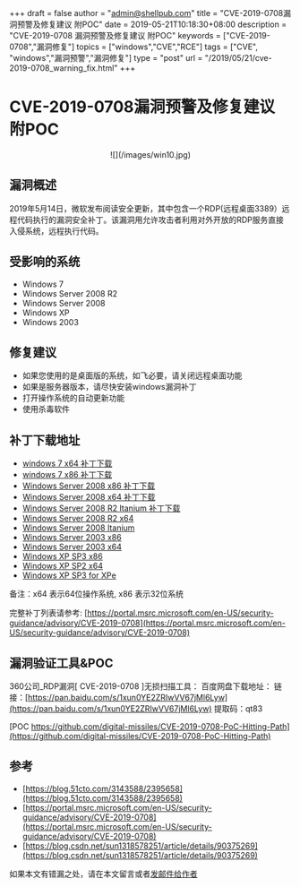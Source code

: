 +++
draft = false
author = "admin@shellpub.com"
title = "CVE-2019-0708漏洞预警及修复建议 附POC"
date = 2019-05-21T10:18:30+08:00
description = "CVE-2019-0708 漏洞预警及修复建议 附POC"
keywords = ["CVE-2019-0708","漏洞修复"]
topics = ["windows","CVE","RCE"]
tags = ["CVE", "windows","漏洞预警","漏洞修复"]
type = "post"
url = "/2019/05/21/cve-2019-0708_warning_fix.html"
+++

# CVE-2019-0708漏洞预警及修复建议 附POC

<center>
![](/images/win10.jpg)
</center>

## 漏洞概述

2019年5月14日，微软发布阅读安全更新，其中包含一个RDP(远程桌面3389）远程代码执行的漏洞安全补丁。该漏洞用允许攻击者利用对外开放的RDP服务直接入侵系统，远程执行代码。

## 受影响的系统

* Windows 7
* Windows Server 2008 R2
* Windows Server 2008
* Windows XP
* Windows 2003

## 修复建议

* 如果您使用的是桌面版的系统，如飞必要，请关闭远程桌面功能
* 如果是服务器版本，请尽快安装windows漏洞补丁
* 打开操作系统的自动更新功能
* 使用杀毒软件

## 补丁下载地址
* [windows 7 x64 补丁下载](https://download.windowsupdate.com/d/msdownload/update/software/secu/2019/05/windows6.1-kb4499175-x64_3704acfff45ddf163d8049683d5a3b75e49b58cb.msu)
* [windows 7 x86 补丁下载](http://download.windowsupdate.com/d/msdownload/update/software/secu/2019/05/windows6.1-kb4499175-x86_6f1319c32d5bc4caf2058ae8ff40789ab10bf41b.msu)
* [Windows Server 2008 x86 补丁下载](http://download.windowsupdate.com/d/msdownload/update/software/secu/2019/05/windows6.0-kb4499149-x86_832cf179b302b861c83f2a92acc5e2a152405377.msu)
* [Windows Server 2008 x64 补丁下载](http://download.windowsupdate.com/d/msdownload/update/software/secu/2019/05/windows6.0-kb4499149-x64_9236b098f7cea864f7638e7d4b77aa8f81f70fd6.msu)
* [Windows Server 2008 R2 Itanium 补丁下载](http://download.windowsupdate.com/c/msdownload/update/software/secu/2019/05/windows6.1-kb4499175-ia64_fabc8e54caa0d31a5abe8a0b347ab4a77aa98c36.msu)
* [Windows Server 2008 R2 x64](http://download.windowsupdate.com/d/msdownload/update/software/secu/2019/05/windows6.1-kb4499175-x64_3704acfff45ddf163d8049683d5a3b75e49b58cb.msu)
* [Windows Server 2008 Itanium](http://download.windowsupdate.com/d/msdownload/update/software/secu/2019/05/windows6.0-kb4499180-ia64_805e448d48ab8b1401377ab9845f39e1cae836d4.msu)
* [Windows Server 2003 x86](http://download.windowsupdate.com/d/csa/csa/secu/2019/04/windowsserver2003-kb4500331-x86-custom-chs_4892823f525d9d532ed3ae36fc440338d2b46a72.exe)
* [Windows Server 2003 x64](http://download.windowsupdate.com/d/csa/csa/secu/2019/04/windowsserver2003-kb4500331-x64-custom-chs_f2f949a9a764ff93ea13095a0aca1fc507320d3c.exe)
* [Windows XP SP3 x86](http://download.windowsupdate.com/c/csa/csa/secu/2019/04/windowsxp-kb4500331-x86-custom-chs_718543e86e06b08b568826ac13c05f967392238c.exe)
* [Windows XP SP2 x64](http://download.windowsupdate.com/d/csa/csa/secu/2019/04/windowsserver2003-kb4500331-x64-custom-enu_e2fd240c402134839cfa22227b11a5ec80ddafcf.exe)
* [Windows XP SP3 for XPe](http://download.windowsupdate.com/d/csa/csa/secu/2019/04/windowsxp-kb4500331-x86-embedded-custom-chs_96da48aaa9d9bcfe6cd820f239db2fe96500bfae.exe)

备注：x64 表示64位操作系统, x86 表示32位系统


完整补丁列表请参考: [https://portal.msrc.microsoft.com/en-US/security-guidance/advisory/CVE-2019-0708](https://portal.msrc.microsoft.com/en-US/security-guidance/advisory/CVE-2019-0708)

## 漏洞验证工具&POC

360公司_RDP漏洞[ CVE-2019-0708 ]无损扫描工具：
百度网盘下载地址：
链接：[https://pan.baidu.com/s/1xun0YE2ZRIwVV67jMl6Lyw](https://pan.baidu.com/s/1xun0YE2ZRIwVV67jMl6Lyw) 
提取码：qt83 

[POC https://github.com/digital-missiles/CVE-2019-0708-PoC-Hitting-Path](https://github.com/digital-missiles/CVE-2019-0708-PoC-Hitting-Path)

## 参考

* [https://blog.51cto.com/3143588/2395658](https://blog.51cto.com/3143588/2395658)
* [https://portal.msrc.microsoft.com/en-US/security-guidance/advisory/CVE-2019-0708](https://portal.msrc.microsoft.com/en-US/security-guidance/advisory/CVE-2019-0708)
* [https://blog.csdn.net/sun1318578251/article/details/90375269](https://blog.csdn.net/sun1318578251/article/details/90375269)


如果本文有错漏之处，请在本文留言或者[发邮件给作者](mailto:q@shellpub.com)